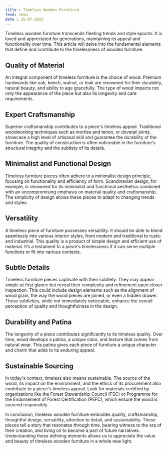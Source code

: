 ```yaml
---
title : Timeless Wooden Furniture
feed: show
date : 25-07-2023
---
```

Timeless wooden furniture transcends fleeting trends and style epochs. It is loved and appreciated for generations, maintaining its appeal and functionality over time. This article will delve into the fundamental elements that define and contribute to the timelessness of wooden furniture. 

## Quality of Material

An integral component of timeless furniture is the choice of wood. Premium hardwoods like oak, beech, walnut, or teak are renowned for their durability, natural beauty, and ability to age gracefully. The type of wood impacts not only the appearance of the piece but also its longevity and care requirements. 

## Expert Craftsmanship

Superior craftsmanship contributes to a piece's timeless appeal. Traditional woodworking techniques such as mortise and tenon, or dovetail joints, showcase a high level of artisanal skill and guarantee the durability of the furniture. The quality of construction is often noticeable in the furniture's structural integrity and the subtlety of its details. 

## Minimalist and Functional Design

Timeless furniture pieces often adhere to a minimalist design principle, focusing on functionality and efficiency of form. Scandinavian design, for example, is renowned for its minimalist and functional aesthetics combined with an uncompromising emphasis on material quality and craftsmanship. The simplicity of design allows these pieces to adapt to changing trends and styles.

## Versatility

A timeless piece of furniture possesses versatility. It should be able to blend seamlessly into various interior styles, from modern and traditional to rustic and industrial. This quality is a product of simple design and efficient use of material. It’s a testament to a piece's timelessness if it can serve multiple functions or fit into various contexts.

## Subtle Details

Timeless furniture pieces captivate with their subtlety. They may appear simple at first glance but reveal their complexity and refinement upon closer inspection. This could include design elements such as the alignment of wood grain, the way the wood pieces are joined, or even a hidden drawer. These subtleties, while not immediately noticeable, enhance the overall perception of quality and thoughtfulness in the design.

## Durability and Patina

The longevity of a piece contributes significantly to its timeless quality. Over time, wood develops a patina, a unique color, and texture that comes from natural wear. This patina gives each piece of furniture a unique character and charm that adds to its enduring appeal.

## Sustainable Sourcing

In today's context, timeless also means sustainable. The source of the wood, its impact on the environment, and the ethics of its procurement also contribute to a piece's timeless appeal. Look for materials certified by organizations like the Forest Stewardship Council (FSC) or Programme for the Endorsement of Forest Certification (PEFC), which ensure the wood is sourced responsibly.

In conclusion, timeless wooden furniture embodies quality, craftsmanship, thoughtful design, versatility, attention to detail, and sustainability. These pieces tell a story that resonates through time, bearing witness to the era of their creation, and living on to become a part of future narratives. Understanding these defining elements allows us to appreciate the value and beauty of timeless wooden furniture in a whole new light.